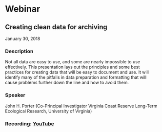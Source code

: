 # Webinar

## Creating clean data for archiving

January 30, 2018

### Description

Not all data are easy to use, and some are nearly impossible to use effectively. This presentation lays out the principles and some best practices for creating data that will be easy to document and use.  It will identify many of the pitfalls in data preparation and formatting that will cause problems further down the line and how to avoid them.

### Speaker

John H. Porter (Co-Principal Investigator Virginia Coast Reserve Long-Term Ecological Research, University of Virginia)

### Recording: [YouTube](https://youtu.be/gW_-XTwJ1OA)

<!-- Webinars -->

